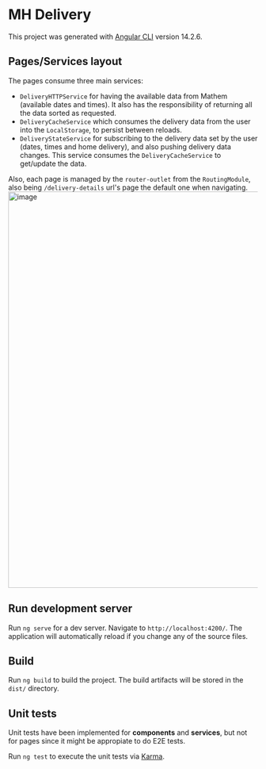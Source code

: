 # MH Delivery

This project was generated with [Angular CLI](https://github.com/angular/angular-cli) version 14.2.6.

## Pages/Services layout

The pages consume three main services:
- `DeliveryHTTPService` for having the available data from Mathem (available dates and times). It also has the responsibility of returning all the data sorted as requested.
- `DeliveryCacheService` which consumes the delivery data from the user into the `LocalStorage`, to persist between reloads.
- `DeliveryStateService` for subscribing to the delivery data set by the user (dates, times and home delivery), and also pushing delivery data changes. This service consumes the `DeliveryCacheService` to get/update the data.

Also, each page is managed by the `router-outlet` from the `RoutingModule`, also being `/delivery-details` url's page the default one when navigating.
<img width="799" alt="image" src="https://user-images.githubusercontent.com/9503826/199574224-86d0fbd0-2228-4d79-bd1f-0186ca2f83e1.png">

## Run development server

Run `ng serve` for a dev server. Navigate to `http://localhost:4200/`. The application will automatically reload if you change any of the source files.

## Build

Run `ng build` to build the project. The build artifacts will be stored in the `dist/` directory.

## Unit tests

Unit tests have been implemented for **components** and **services**, but not for pages since it might be appropiate to do E2E tests.

Run `ng test` to execute the unit tests via [Karma](https://karma-runner.github.io).
